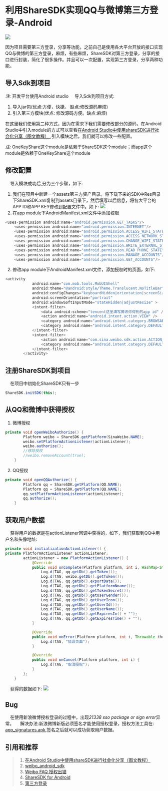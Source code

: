 # 利用ShareSDK实现QQ与微博第三方登录-Android

![](https://mmbiz.qpic.cn/mmbiz_gif/v67afFKwjvKcFRJuaYtJibZ6KAewovGdXMgQOz1eCttN2HbPc4xBWl9iavoyok3hxSh4PbWRMaWZIuJhbNlhibAlg/640?wx_fmt=gif)

因为项目需要第三方登录，分享等功能，之前自己是使用各大平台开放的接口实现QQ与微博的第三方登录，麻烦，有些麻烦，ShareSDK对第三方登录，分享的接口进行封装，简化了很多操作。并且可以一次配置，实现第三方登录，分享两种功能。
<!--more-->

## 导入Sdk到项目
*注:* 开发平台使用Android studio
&nbsp;&nbsp;&nbsp;&nbsp;导入Sdk到项目方式:
1. 导入jar包(优点:方便，快捷。 缺点:修改源码麻烦)
2. 引入第三方模块(优点: 修改源码方便。缺点:麻烦)

在这里我们使用第二种方式，因为在需求下我们需要修改部分的源码，在Android Studio中引入module的方式可以查看[在Android Studio中使用shareSDK进行社会化分享（图文教程）
](http://www.cnblogs.com/smyhvae/p/4585340.html),引入模块之后，我们就可以修改一些配置。

*注:* OneKeyShare这个module是依赖于ShareSDK这个module；而app这个module是依赖于OneKeyShare这个module

## 修改配置
&nbsp;&nbsp;&nbsp;&nbsp;导入模块成功后,分为三个步骤，如下:
1. 我们在项目中新建一个assets第三方资产目录。将下载下来的SDK中Res目录下ShareSDK.xml复制到assets目录下，然后填写以后信息，将各大平台的APP ID和APP KEY修改到配置文件中。如下:
   ![](http://7xk0q3.com1.z0.glb.clouddn.com/QQ%E6%88%AA%E5%9B%BEshareSDK.png)
2. 在app module下AndroidManifest.xml文件中添加权限

```Java
<uses-permission android:name="android.permission.GET_TASKS"/>
    <uses-permission android:name="android.permission.INTERNET"/>
    <uses-permission android:name="android.permission.ACCESS_WIFI_STATE"/>
    <uses-permission android:name="android.permission.ACCESS_NETWORK_STATE"/>
    <uses-permission android:name="android.permission.CHANGE_WIFI_STATE"/>
    <uses-permission android:name="android.permission.WRITE_EXTERNAL_STORAGE"/>
    <uses-permission android:name="android.permission.READ_PHONE_STATE"/>
    <uses-permission android:name="android.permission.MANAGE_ACCOUNTS"/>
    <uses-permission android:name="android.permission.GET_ACCOUNTS"/>
```
2. 修改app module下AndroidManifest.xml文件，添加授权时的页面，如下:

```Java
<activity
            android:name="com.mob.tools.MobUIShell"
            android:theme="@android:style/Theme.Translucent.NoTitleBar"
            android:configChanges="keyboardHidden|orientation|screenSize"
            android:screenOrientation="portrait"
            android:windowSoftInputMode="stateHidden|adjustResize" >
            <intent-filter>
                <data android:scheme="tencent这里填写腾讯你得到的app id" />
                <action android:name="android.intent.action.VIEW" />
                <category android:name="android.intent.category.BROWSABLE" />
                <category android:name="android.intent.category.DEFAULT" />
            </intent-filter>
            <intent-filter>
                <action android:name="com.sina.weibo.sdk.action.ACTION_SDK_REQ_ACTIVITY" />
                <category android:name="android.intent.category.DEFAULT" />
            </intent-filter>
        </activity>
```

## 注册ShareSDK到项目
&nbsp;&nbsp;&nbsp;&nbsp;在项目中初始化ShareSDK只有一步
```Java
ShareSDK.initSDK(this);
```
## 从QQ和微博中获得授权
1. 微博授权

```Java
private void openWeiboAuthorize() {
		Platform weibo = ShareSDK.getPlatform(SinaWeibo.NAME);
        weibo.setPlatformActionListener(actionListener);
        weibo.authorize();
        //移除授权
        //weibo.removeAccount(true);
    }
```
2. QQ授权

```Java
private void openQQAuthorize() {
  		Platform qq = ShareSDK.getPlatform(QQ.NAME);
        Platform qq = ShareSDK.getPlatform(QQ.NAME);
        qq.setPlatformActionListener(actionListener);
        qq.authorize();
    }
```

## 获取用户数据
&nbsp;&nbsp;&nbsp;&nbsp;获得用户的数据是在actionListener回调中获得的，如下，我们获取到QQ中用户名和头像地址:
```Java
private void initializationActionListener() {
private PlatformActionListener actionListener;
        actionListener = new PlatformActionListener() {
            @Override
            public void onComplete(Platform platform, int i, HashMap<String, Object> hashMap) {
                Log.d(TAG, qq.getDb().getToken());
                Log.d(TAG, weibo.getDb().getToken());
                Log.d(TAG, qq.getDb().exportData());
                Log.d(TAG, qq.getDb().getPlatformNname());
                Log.d(TAG, qq.getDb().getTokenSecret());
                Log.d(TAG, qq.getDb().getUserGender());
                Log.d(TAG, qq.getDb().getUserIcon());
                Log.d(TAG, qq.getDb().getUserId());
                Log.d(TAG, qq.getDb().getUserName());
                Log.d(TAG, qq.getDb().getExpiresIn() + "");
                Log.d(TAG, qq.getDb().getExpiresTime() + "");
            }

            @Override
            public void onError(Platform platform, int i, Throwable throwable) {
                Log.d(TAG, "错误页面");
            }

            @Override
            public void onCancel(Platform platform, int i) {
                Log.d(TAG, "取消授权");
            }
        };
    }
```
&nbsp;&nbsp;&nbsp;&nbsp;获得的数据如下:
![](http://7xk0q3.com1.z0.glb.clouddn.com/QQ%E6%88%AA%E5%9B%BEQQ%E7%94%A8%E6%88%B7%E4%BF%A1%E6%81%AF.png)
## Bug
&nbsp;&nbsp;&nbsp;&nbsp;在使用新浪微博授权登录的过程中，出现*21338 sso package or sign error*异常。
&nbsp;&nbsp;&nbsp;&nbsp;解决办法:新浪微博新版必须签名才能使用授权登录，授权方法工具在:
[app_signatures.apk](https://github.com/sinaweibosdk/weibo_android_sdk/blob/master/app_signatures.apk),签名之后就可以成功获取用户数据。
## 引用和推荐
> 1. [在Android Studio中使用shareSDK进行社会化分享（图文教程）
>    ](http://www.cnblogs.com/smyhvae/p/4585340.html)
> 2. [weibo_android_sdk](https://github.com/mobileresearch/weibo_android_sdk)
> 3. [Weibo FAQ 授权出错](https://github.com/sinaweibosdk/weibo_ios_sdk/blob/master/FAQ.md)
> 4. [ShareSDK for Android](http://wiki.mob.com/android_%E5%BF%AB%E9%80%9F%E9%9B%86%E6%88%90%E6%8C%87%E5%8D%97/)
> 5. [第三方登录](http://wiki.mob.com/sharesdk-android-%E6%8E%88%E6%9D%83%E4%B8%8E%E5%8F%96%E6%B6%88%E6%8E%88%E6%9D%83/)

